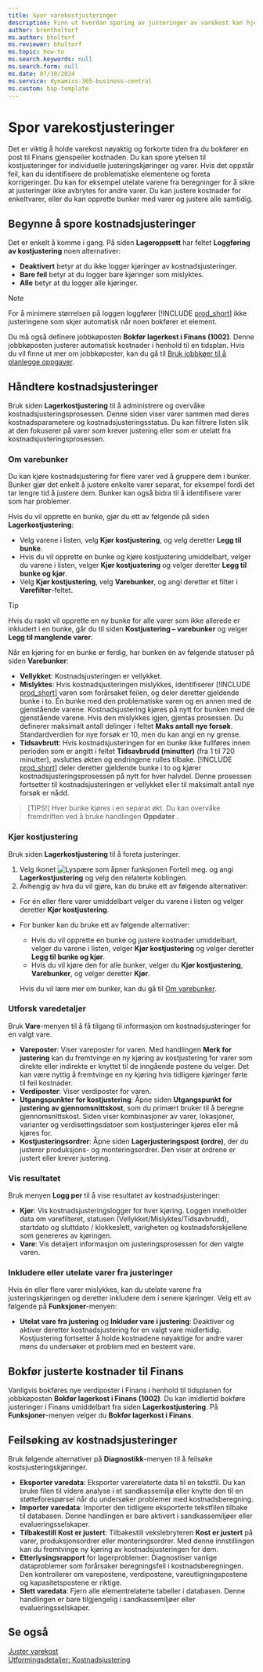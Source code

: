 ```yaml
---
title: Spor varekostjusteringer
description: Finn ut hvordan sporing av justeringer av varekost kan hjelpe deg med å holde varekostnadsdataene nøyaktige.
author: brentholtorf
ms.author: bholtorf
ms.reviewer: bholtorf
ms.topic: how-to
ms.search.keywords: null
ms.search.form: null
ms.date: 07/30/2024
ms.service: dynamics-365-business-central
ms.custom: bap-template
---
```


# Spor varekostjusteringer

Det er viktig å holde varekost nøyaktig og forkorte tiden fra du bokfører en post til Finans gjenspeiler kostnaden. Du kan spore ytelsen til kostjusteringer for individuelle justeringskjøringer og varer. Hvis det oppstår feil, kan du identifisere de problematiske elementene og foreta korrigeringer. Du kan for eksempel utelate varene fra beregninger for å sikre at justeringer ikke avbrytes for andre varer. Du kan justere kostnader for enkeltvarer, eller du kan opprette bunker med varer og justere alle samtidig.

## Begynne å spore kostnadsjusteringer

Det er enkelt å komme i gang. På siden **Lageroppsett** har feltet **Loggføring av kostjustering** noen alternativer:

* **Deaktivert** betyr at du ikke logger kjøringer av kostnadsjusteringer.
* **Bare feil** betyr at du logger bare kjøringer som mislyktes.
* **Alle** betyr at du logger alle kjøringer.

> [!NOTE]
> For å minimere størrelsen på loggen loggfører [!INCLUDE [prod_short](includes/prod_short.md)] ikke justeringene som skjer automatisk når noen bokfører et element.

Du må også definere jobbkøposten **Bokfør lagerkost i Finans (1002)**. Denne jobbkøposten justerer automatisk kostnader i henhold til en tidsplan. Hvis du vil finne ut mer om jobbkøposter, kan du gå til [Bruk jobbkøer til å planlegge oppgaver](admin-job-queues-schedule-tasks.md).

## Håndtere kostnadsjusteringer

Bruk siden **Lagerkostjustering** til å administrere og overvåke kostnadsjusteringsprosessen. Denne siden viser varer sammen med deres kostnadsparametere og kostnadsjusteringsstatus. Du kan filtrere listen slik at den fokuserer på varer som krever justering eller som er utelatt fra kostnadsjusteringsprosessen.

### Om varebunker

Du kan kjøre kostnadsjustering for flere varer ved å gruppere dem i bunker. Bunker gjør det enkelt å justere enkelte varer separat, for eksempel fordi det tar lengre tid å justere dem. Bunker kan også bidra til å identifisere varer som har problemer.

Hvis du vil opprette en bunke, gjør du ett av følgende på siden **Lagerkostjustering**:

* Velg varene i listen, velg **Kjør kostjustering**, og velg deretter **Legg til bunke**.
* Hvis du vil opprette en bunke og kjøre kostjustering umiddelbart, velger du varene i listen, velger **Kjør kostjustering** og velger deretter **Legg til bunke og kjør**.
* Velg **Kjør kostjustering**, velg **Varebunker**, og angi deretter et filter i **Varefilter**-feltet.
  
> [!TIP]
> Hvis du raskt vil opprette en ny bunke for alle varer som ikke allerede er inkludert i en bunke, går du til siden **Kostjustering – varebunker** og velger **Legg til manglende varer**.

Når en kjøring for en bunke er ferdig, har bunken én av følgende statuser på siden **Varebunker**:

* **Vellykket**: Kostnadsjusteringen er vellykket.
* **Mislyktes**: Hvis kostnadsjusteringen mislykkes, identifiserer [!INCLUDE [prod_short](includes/prod_short.md)] varen som forårsaket feilen, og deler deretter gjeldende bunke i to. Én bunke med den problematiske varen og en annen med de gjenstående varene. Kostnadsjustering kjøres på nytt for bunken med de gjenstående varene. Hvis den mislykkes igjen, gjentas prosessen. Du definerer maksimalt antall delinger i feltet **Maks antall nye forsøk**. Standardverdien for nye forsøk er 10, men du kan angi en ny grense.
* **Tidsavbrutt**: Hvis kostnadsjusteringen for en bunke ikke fullføres innen perioden som er angitt i feltet **Tidsavbrudd (minutter)** (fra 1 til 720 minutter), avsluttes økten og endringene rulles tilbake. [!INCLUDE [prod_short](includes/prod_short.md)] deler deretter gjeldende bunke i to og kjører kostnadsjusteringsprosessen på nytt for hver halvdel. Denne prosessen fortsetter til kostnadsjusteringen er vellykket eller til maksimalt antall nye forsøk er nådd.

> [TIPS!] Hver bunke kjøres i en separat økt. Du kan overvåke fremdriften ved å bruke handlingen **Oppdater** .

### Kjør kostjustering

Bruk siden **Lagerkostjustering** til å foreta justeringer.

1. Velg ikonet ![Lyspære som åpner funksjonen Fortell meg.](media/ui-search/search_small.png "Fortell hva du vil gjøre") og angi **Lagerkostjustering** og velg den relaterte koblingen.
1. Avhengig av hva du vil gjøre, kan du bruke ett av følgende alternativer:

  * For én eller flere varer umiddelbart velger du varene i listen og velger deretter **Kjør kostjustering**.
  * For bunker kan du bruke ett av følgende alternativer:

    * Hvis du vil opprette en bunke og justere kostnader umiddelbart, velger du varene i listen, velger **Kjør kostjustering** og velger deretter **Legg til bunke og kjør**.
    * Hvis du vil kjøre den for alle bunker, velger du **Kjør kostjustering**, **Varebunker**, og velger deretter **Kjør**.
    
    Hvis du vil lære mer om bunker, kan du gå til [Om varebunker](#about-item-batches).

### Utforsk varedetaljer

Bruk **Vare**-menyen til å få tilgang til informasjon om kostnadsjusteringer for en valgt vare.

* **Vareposter**: Viser vareposter for varen. Med handlingen **Merk for justering** kan du fremtvinge en ny kjøring av kostjustering for varer som direkte eller indirekte er knyttet til de inngående postene du velger. Det kan være nyttig å fremtvinge en ny kjøring hvis tidligere kjøringer førte til feil kostnader.
* **Verdiposter**: Viser verdiposter for varen.
* **Utgangspunkter for kostjustering**: Åpne siden **Utgangspunkt for justering av gjennomsnittskost**, som du primært bruker til å beregne gjennomsnittskost. Siden viser kombinasjoner av varer, lokasjoner, varianter og verdisettingsdatoer som kostjusteringer kjøres eller må kjøres for.
* **Kostjusteringsordrer**: Åpne siden **Lagerjusteringspost (ordre)**, der du justerer produksjons- og monteringsordrer. Den viser at ordrene er justert eller krever justering.

### Vis resultatet

Bruk menyen **Logg per** til å vise resultatet av kostnadsjusteringer:

* **Kjør**: Vis kostnadsjusteringslogger for hver kjøring. Loggen inneholder data om varefilteret, statusen (Vellykket/Mislyktes/Tidsavbrudd), startdato og sluttdato / klokkeslett, varigheten og kostnadsforskjellene som genereres av kjøringen.
* **Vare**: Vis detaljert informasjon om justeringsprosessen for den valgte varen.

### Inkludere eller utelate varer fra justeringer

Hvis én eller flere varer mislykkes, kan du utelate varene fra justeringskjøringen og deretter inkludere dem i senere kjøringer. Velg ett av følgende på **Funksjoner**-menyen:

* **Utelat vare fra justering** og **Inkluder vare i justering**: Deaktiver og aktiver deretter kostnadsjustering for en valgt vare midlertidig. Kostjustering fortsetter å holde kostnadene nøyaktige for andre varer mens du undersøker et problem med en bestemt vare.

## Bokfør justerte kostnader til Finans

Vanligvis bokføres nye verdiposter i Finans i henhold til tidsplanen for jobbkøposten **Bokfør lagerkost i Finans (1002)**. Du kan imidlertid bokføre justeringer i Finans umiddelbart fra siden **Lagerkostjustering**. På **Funksjoner**-menyen velger du **Bokfør lagerkost i Finans**.

## Feilsøking av kostnadsjusteringer

Bruk følgende alternativer på **Diagnostikk**-menyen til å feilsøke kostsjusteringskjøringer.

* **Eksporter varedata**: Eksporter varerelaterte data til en tekstfil. Du kan bruke filen til videre analyse i et sandkassemiljø eller knytte den til en støtteforespørsel når du undersøker problemer med kostnadsberegning.
* **Importer varedata**: Importer den tidligere eksporterte tekstfilen tilbake til databasen. Denne handlingen er bare aktivert i sandkassemiljøer eller evalueringsselskaper.
* **Tilbakestill Kost er justert**: Tilbakestill vekslebryteren **Kost er justert** på varer, produksjonsordrer eller monteringsordrer. Med denne innstillingen kan du fremtvinge ny kjøring av kostnadsjusteringen for dem.
* **Etterlysingsrapport** for lagerproblemer: Diagnostiser vanlige dataproblemer som forårsaker beregningsfeil i kostnadsberegningen. Den kontrollerer om varepostene, verdipostene, vareutligningspostene og kapasitetspostene er riktige.
* **Slett varedata**: Fjern alle elementrelaterte tabeller i databasen. Denne handlingen er bare tilgjengelig i sandkassemiljøer eller evalueringsselskaper.

## Se også

[Juster varekost](inventory-how-adjust-item-costs.md)  
[Utformingsdetaljer: Kostnadsjustering](design-details-cost-adjustment.md)  
